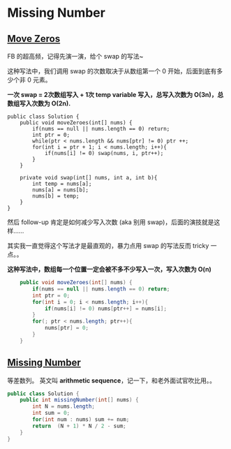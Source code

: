 # Missing Number

##  [Move Zeros](https://leetcode.com/problems/move-zeroes/)

FB 的超高频，记得先演一演，给个 swap 的写法~

这种写法中，我们调用 swap 的次数取决于从数组第一个 0 开始，后面到底有多少个非 0 元素。

**一次 swap = 2次数组写入 + 1次 temp variable 写入，总写入次数为 O\(3n\)，总数组写入次数为 O\(2n\).**

```text
public class Solution {
    public void moveZeroes(int[] nums) {
        if(nums == null || nums.length == 0) return;
        int ptr = 0;
        while(ptr < nums.length && nums[ptr] != 0) ptr ++;
        for(int i = ptr + 1; i < nums.length; i++){
            if(nums[i] != 0) swap(nums, i, ptr++);
        }
    }

    private void swap(int[] nums, int a, int b){
        int temp = nums[a];
        nums[a] = nums[b];
        nums[b] = temp;
    }
}
```

然后 follow-up 肯定是如何减少写入次数 \(aka 别用 swap\)，后面的演技就是这样……

其实我一直觉得这个写法才是最直观的，暴力点用 swap 的写法反而 tricky 一点。。

**这种写法中，数组每一个位置一定会被不多不少写入一次，写入次数为 O\(n\)**

```java
    public void moveZeroes(int[] nums) {
        if(nums == null || nums.length == 0) return;
        int ptr = 0;
        for(int i = 0; i < nums.length; i++){
            if(nums[i] != 0) nums[ptr++] = nums[i];
        }
        for(; ptr < nums.length; ptr++){
            nums[ptr] = 0;
        }
    }
```

## [Missing Number](https://leetcode.com/problems/missing-number/)

等差数列。 英文叫 **arithmetic sequence**，记一下，和老外面试官吹比用。。

```java
public class Solution {
    public int missingNumber(int[] nums) {
        int N = nums.length;
        int sum = 0;
        for(int num : nums) sum += num;
        return  (N + 1) * N / 2 - sum;
    }
}
```



